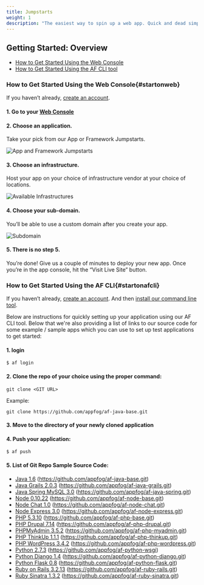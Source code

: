 ```yaml
---
title: Jumpstarts
weight: 1
description: "The easiest way to spin up a web app. Quick and dead simple."
---
```


## Getting Started: Overview

* [How to Get Started Using the Web Console](#startonweb)
* [How to Get Started Using the AF CLI tool](#startonafcli)

### How to Get Started Using the Web Console{#startonweb}

If you haven’t already, [create an account](http://console.appfog.com/signup).

#### 1. Go to your [Web Console](https://console.appfog.com/)

#### 2. Choose an application.

Take your pick from our App or Framework Jumpstarts.

<img class="screenshot" src="/img/apps-frameworks.png" alt="App and Framework Jumpstarts"/>

#### 3. Choose an infrastructure.

Host your app on your choice of infrastructure vendor at your choice of locations.

<img class="screenshot" src="/img/infrastructure.png" alt="Available Infrastructures"/>

#### 4. Choose your sub-domain.

You’ll be able to use a custom domain after you create your app.

<img class="screenshot" src="/img/subdomain.png" alt="Subdomain"/>

#### 5. There is no step 5.

You’re done! Give us a couple of minutes to deploy your new app. Once you’re in the app console, hit the “Visit Live Site” button.


### How to Get Started Using the AF CLI{#startonafcli}

If you haven’t already, [create an account](http://console.appfog.com/signup).
And then [install our command line tool](/getting-started/af-cli).

Below are instructions for quickly setting up your application using our AF CLI tool. Below that we're also providing a list of links to our source code for some example / sample apps which you can use to set up test applications to get started:

#### 1. login 
`$ af login`

#### 2. Clone the repo of your choice using the proper command:  
`git clone <GIT URL>` 

Example: 

`git clone https://github.com/appfog/af-java-base.git`

#### 3. Move to the directory of your newly cloned application

#### 4. Push your application: 
`$ af push`

#### 5. List of Git Repo Sample Source Code:

* [Java 1.6](https://github.com/appfog/af-java-base.git) (https://github.com/appfog/af-java-base.git)
* [Java Grails 2.0.3](https://github.com/appfog/af-java-grails.git) (https://github.com/appfog/af-java-grails.git)
* [Java Spring MySQL 3.0](https://github.com/appfog/af-java-spring.git) (https://github.com/appfog/af-java-spring.git)
* [Node 0.10.22](https://github.com/appfog/af-node-base.git) (https://github.com/appfog/af-node-base.git)
* [Node Chat 1.0](https://github.com/appfog/af-node-chat.git) (https://github.com/appfog/af-node-chat.git)
* [Node Express 3.0](https://github.com/appfog/af-node-express.git) (https://github.com/appfog/af-node-express.git)
* [PHP 5.3.10](https://github.com/appfog/af-php-base.git) (https://github.com/appfog/af-php-base.git)
* [PHP Drupal 7.14](https://github.com/appfog/af-php-drupal.git) (https://github.com/appfog/af-php-drupal.git)
* [PHPMyAdmin 3.5.2](https://github.com/appfog/af-php-myadmin.git) (https://github.com/appfog/af-php-myadmin.git)
* [PHP ThinkUp 1.1.1](https://github.com/appfog/af-php-thinkup.git) (https://github.com/appfog/af-php-thinkup.git)
* [PHP WordPress 3.4.2](https://github.com/appfog/af-php-wordpress.git) (https://github.com/appfog/af-php-wordpress.git)
* [Python 2.7.3](https://github.com/appfog/af-python-wsgi) (https://github.com/appfog/af-python-wsgi)
* [Python Django 1.4](https://github.com/appfog/af-python-django.git) (https://github.com/appfog/af-python-django.git)
* [Python Flask 0.8](https://github.com/appfog/af-python-flask.git) (https://github.com/appfog/af-python-flask.git)
* [Ruby on Rails 3.2.13](https://github.com/appfog/af-ruby-rails.git) (https://github.com/appfog/af-ruby-rails.git)
* [Ruby Sinatra 1.3.2](https://github.com/appfog/af-ruby-sinatra.git) (https://github.com/appfog/af-ruby-sinatra.git)

